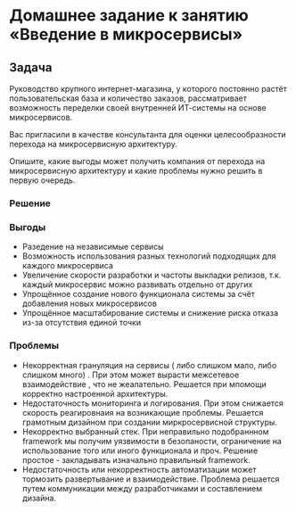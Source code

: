 # Домашнее задание к занятию «Введение в микросервисы»

## Задача

Руководство крупного интернет-магазина, у которого постоянно растёт пользовательская база и количество заказов, рассматривает возможность переделки своей внутренней   ИТ-системы на основе микросервисов. 

Вас пригласили в качестве консультанта для оценки целесообразности перехода на микросервисную архитектуру. 

Опишите, какие выгоды может получить компания от перехода на микросервисную архитектуру и какие проблемы нужно решить в первую очередь.


### Решение


### Выгоды

- Разедение на  независимые сервисы
- Возможность использования разных технологий подходящих  для каждого микросервиса
- Увеличение скорости разработки и частоты выкладки релизов, т.к. каждый микросервис можно развивать отдельно от других
- Упрощённое создание нового функционала системы за счёт добавления новых микросервисов
- Упрощённое масштабирование системы и снижение риска отказа из-за отсутствия единой точки


### Проблемы

- Некорректная грануляция на сервисы ( либо слишком мало, либо слишком много) . При этом может вырасти межсетевое взаимодействие , что не жеалательно. Решается при мпомощи корректно настроенной архитектуры.
- Недостаточность мониторинга и логирования. При этом снижается скорость реагировнаия на возникающие проблемы. Решается грамотным дизайном при создании миркросервисной структуры.
- Некорректно выбранный стек. При неправильно подобраннном framework мы получим уязвимости в безопаности, ограничение на использование того или иного функционала и проч. Решение простое - закладывать изначально правильный framework.
- Недостаточность или некорректность автоматизации может тормозить развертывание и взаимодействие. Проблема решается путем коммуникации между разработчиками и составлением дизайна.
